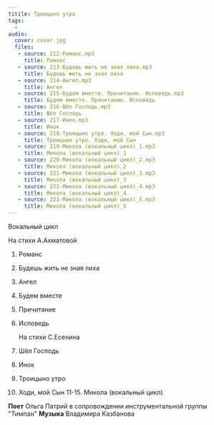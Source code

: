 ```yaml
---
titile: Троицыно утро
tags:
  - 
audio:
  cover: cover.jpg
  files:
   - source: 212-Романс.mp3
     title: Романс
   - source: 213-Будешь жить не зная лиха.mp3
     title: Будешь жить не зная лиха
   - source: 214-Ангел.mp3
     title: Ангел
   - source: 215-Будем вместе. Причитание. Исповедь.mp3
     title: Будем вместе. Причитание. Исповедь
   - source: 216-Шёл Господь.mp3
     title: Шёл Господь
   - source: 217-Инок.mp3
     title: Инок
   - source: 218-Троицыно утро. Ходи, мой Сын.mp3
     title: Троицыно утро. Ходи, мой Сын
   - source: 219-Микола (вокальный цикл)_1.mp3
     title: Микола (вокальный цикл)_1
   - source: 220-Микола (вокальный цикл)_2.mp3
     title: Микола (вокальный цикл)_2
   - source: 221-Микола (вокальный цикл)_3.mp3
     title: Микола (вокальный цикл)_3
   - source: 222-Микола (вокальный цикл)_4.mp3
     title: Микола (вокальный цикл)_4
   - source: 223-Микола (вокальный цикл)_5.mp3
     title: Микола (вокальный цикл)_5
---
```


Вокальный цикл

   На стихи А.Ахматовой
1. Романс
2. Будешь жить не зная лиха
3. Ангел
4. Будем вместе 
5. Причитание 
6. Исповедь

   На стихи С.Есенина 
7. Шёл Господь
8. Инок
9. Троицыно утро 
10. Ходи, мой Сын
11-15. Микола (вокальный цикл)

**Поет** Ольга Патрий в сопровождении инструментальной группы "Тимпан"
**Музыка** Владимира Казбанова